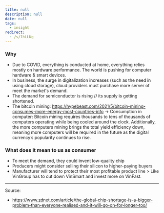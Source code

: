```yaml
---
title: null
description: null
date: null
tags:
  - insight
redirect:
  - /s/lhLLKg
---
```


### Why

- Due to COVID, everything is conducted at home, everything relies mostly on hardware performance. The world is pushing for computer hardware & smart devices.
- In business, the surge in digitalization increases (such as the need in using cloud storage), cloud providers must purchase more server of meet the market's demand.
- The demand for semiconductor is rising // its supply is getting shortened.
- The bitcoin mining: https://hypebeast.com/2021/5/bitcoin-mining-consumes-more-energy-most-countries-info -> Consumption in computer: Bitcoin mining requires thousands to tens of thousands of computers operating while being cooled around the clock. Additionally, the more computers mining brings the total yield efficiency down, meaning more computers will be required in the future as the digital currency’s popularity continues to rise.

### What does it mean to us as consumer

- To meet the demand, they could invent low-quality chip
- Producers might consider selling their silicon to higher-paying buyers
- Manufacturer will tend to protect their most profitable product line > Like VinGroup has to cut down VinSmart and invest more on VinFast.

---

Source:

- https://www.zdnet.com/article/the-global-chip-shortage-is-a-bigger-problem-than-everyone-realised-and-it-will-go-on-for-longer-too/
